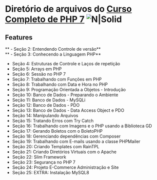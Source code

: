 # Diretório de arquivos do [Curso Completo de PHP 7](https://www.udemy.com/course/curso-php-7-online/)  ![N|Solid](https://i2.wp.com/agenciawoobrasil.com.br/wp-content/uploads/2019/05/cursos-free-na-udemy.png)

## Features
**  - Seção 2: Entendendo Controle de versão**  
**  - Seção 3: Conhecendo a Linguagem PHP**  
- Seção 4: Estruturas de Controle e Laços de repetição  
- Seção 5: Arrays em PHP
- Seção 6: Sessão no PHP 7
- Seção 7: Trabalhando com Funções em PHP
- Seção 8: Trabalhando com Data e Hora no PHP
- Seção 9: Programação Orientada a Objetos - Introdução
- Seção 10: Banco de Dados - Preparando o Ambiente
- Seção 11: Banco de Dados - MySQLi
- Seção 12: Banco de Dados - PDO
- Seção 13: Banco de Dados - Data Access Object e PDO
- Seção 14: Manipulando Arquivos
- Seção 15: Tratando Erros com Try Catch
- Seção 16: Trabalhando com Imagens e o PHP usando a Biblioteca GD
- Seção 17: Gerando Boletos com o BoletoPHP
- Seção 18: Gerenciando dependências com Composer
- Seção 19: Trabalhando com E-mails usando a classe PHPMailer
- Seção 20: Criando Templates com RainTPL
- Seção 21: Criando Diretórios Virtuais com o Apache
- Seção 22: Slim Framework
- Seção 23: Segurança no PHP 7
- Seção 24: Projeto E-Commerce Administração e Site
- Seção 25: EXTRA: Instalação MySQL8
